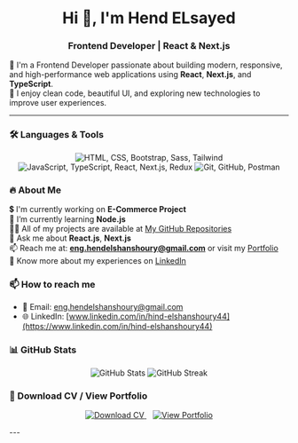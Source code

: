 <h1 align="center">Hi 👋, I'm Hend ELsayed </h1>

<h3 align="center">Frontend Developer | React & Next.js</h3>

🚀 I'm a Frontend Developer passionate about building modern, responsive, and high-performance web applications using **React**, **Next.js**, and **TypeScript**.  
🎯 I enjoy clean code, beautiful UI, and exploring new technologies to improve user experiences.

---

### 🛠️ Languages & Tools

<p align="center">
  <img src="https://skillicons.dev/icons?i=html,css,bootstrap,sass,tailwind" alt="HTML, CSS, Bootstrap, Sass, Tailwind" />
  <img src="https://skillicons.dev/icons?i=js,ts,react,next,redux" alt="JavaScript, TypeScript, React, Next.js, Redux " />
  <img src="https://skillicons.dev/icons?i=git,github,postman" alt="Git, GitHub, Postman" />
</p>

### 🔥 About Me

💲 I'm currently working on **E-Commerce Project**  
🌱 I’m currently learning **Node.js**  
👨‍💻 All of my projects are available at [My GitHub Repositories](https://github.com/hendelshanshoury?tab=repositories)  
💬 Ask me about **React.js**, **Next.js**  
📫 Reach me at: **eng.hendelshanshoury@gmail.com** or visit my [Portfolio](#)  
📄 Know more about my experiences on [LinkedIn](https://www.linkedin.com/in/hind-elshanshoury44)

### 📫 How to reach me

- 📧 Email: eng.hendelshanshoury@gmail.com
- 🌐 LinkedIn: [www.linkedin.com/in/hind-elshanshoury44](https://www.linkedin.com/in/hind-elshanshoury44)

### 📊 GitHub Stats

<p align="center">
  <img src="https://github-readme-stats.vercel.app/api?username=hendelshanshoury&show_icons=true&theme=radical" alt="GitHub Stats" />
  <img src="https://github-readme-streak-stats.herokuapp.com/?user=hendelshanshoury&theme=radical" alt="GitHub Streak" />
</p>

### 📂 Download CV / View Portfolio

<p align="center">
  <a href="#" target="_blank">
    <img src="https://img.shields.io/badge/Download_CV-blue?style=for-the-badge&logo=adobeacrobatreader" alt="Download CV" />
  </a>
  &nbsp;&nbsp;
  <a href="#" target="_blank">
    <img src="https://img.shields.io/badge/View_Portfolio-green?style=for-the-badge&logo=react" alt="View Portfolio" />
  </a>
</p>
---
